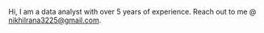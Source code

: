 Hi, I am a data analyst with over 5 years of experience. Reach out to me @ nikhilrana3225@gmail.com.
<!---
nik3225/nik3225 is a ✨ special ✨ repository because its `README.md` (this file) appears on your GitHub profile.
You can click the Preview link to take a look at your changes.
--->
